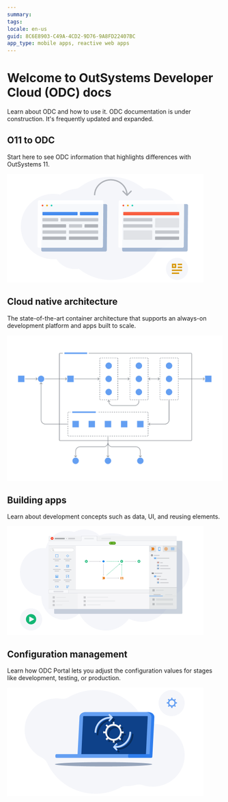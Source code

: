 ```yaml
---
summary: 
tags:
locale: en-us
guid: 8C6E8903-C49A-4CD2-9D76-9A8FD22407BC
app_type: mobile apps, reactive web apps
---
```


# Welcome to OutSystems Developer Cloud (ODC) docs


Learn about ODC and how to use it. ODC documentation is under construction. It's frequently updated and expanded.


## O11 to ODC

Start here to see ODC information that highlights differences with OutSystems 11.

[![](images/welcome-o11-to-odc-illustration.png)](./differences-o11/intro.md)

## Cloud native architecture

The state-of-the-art container architecture that supports an always-on development platform and apps built to scale.

[![](images/welcome-cloud-native.png)](architecture/intro.md)

## Building apps

Learn about development concepts such as data, UI, and reusing elements.

[![](images/welcome-build-illustration.png)](building-apps/intro.md)


## Configuration management

Learn how ODC Portal lets you adjust the configuration values for stages like development, testing, or production.

[![](images/welcome-config-illustration.png)](configuration-management/configuration-management.md)

